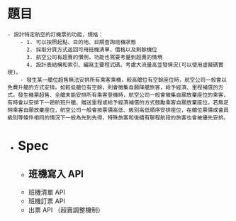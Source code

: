 # 題目
	- 設計特定航空的訂機票的功能，規格：
		- 1. 可以按照起點、目的地、日期查詢班機狀態
		  2. 採取分頁方式返回可用班機清單、價格以及剩餘機位
		  3. 航空公司有超賣的慣例，功能也需要考量到超賣的情境
		  4. 設計表結構和索引、編寫主要程式碼、考慮大流量高並發情況(可以使用虛擬碼實現)。
		- 發生某一艙位超售無法安排所有乘客乘機，較高艙位有空餘座位時，航空公司一般會以免費升艙的方式安排。如較低艙位有空餘，則會徵集自願降艙旅客，給予經濟、里程補償的方式。發生機票超售、全艙未能安排所有乘客登機時，航空公司一般會徵集自願放棄座位的乘客，有時會以安排下一趟航班升艙、贈送里程或給予經濟補償的方式鼓勵乘客自願放棄座位。若無足夠乘客自願放棄座位，航空公司一般會按票價高低、級別高低順序安排座位，在艙位票價或會員級別等條件相同的情況下一般為先到先得，特殊旅客和後續有聯程航段的旅客也會被優先安排。
- # Spec
	- 班機寫入 API
		-
	- 班機清單 API
	- 班機訂票 API
	- 出票 API （超賣調整機制）